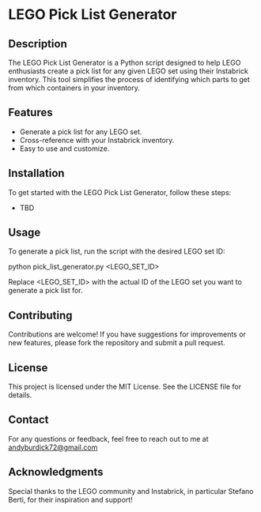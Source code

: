 # LEGO Pick List Generator

## Description

The LEGO Pick List Generator is a Python script designed to help LEGO enthusiasts create a pick list for any given LEGO set using their Instabrick inventory. This tool simplifies the process of identifying which parts to get from which containers in your inventory.

## Features

- Generate a pick list for any LEGO set.
- Cross-reference with your Instabrick inventory.
- Easy to use and customize.

## Installation

To get started with the LEGO Pick List Generator, follow these steps:

- TBD

## Usage

To generate a pick list, run the script with the desired LEGO set ID:

  python pick_list_generator.py <LEGO_SET_ID>

Replace <LEGO_SET_ID> with the actual ID of the LEGO set you want to generate a pick list for.

## Contributing

Contributions are welcome! If you have suggestions for improvements or new features, please fork the repository and submit a pull request.

## License

This project is licensed under the MIT License. See the LICENSE file for details.

## Contact

For any questions or feedback, feel free to reach out to me at andyburdick72@gmail.com

## Acknowledgments

Special thanks to the LEGO community and Instabrick, in particular Stefano Berti, for their inspiration and support!